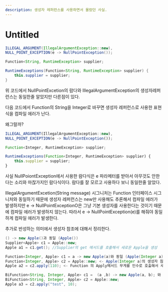 ```yaml
---
description: 생성자 레퍼런스를 사용하면서 몰랐던 사실.
---
```


# Untitled



```java
ILLEGAL_ARGUMENT(IllegalArgumentException::new),
NULL_POINT_EXCEPTION(e -> NullPointException());

Function<String, RuntimeException> supplier;

RuntimeExceptions(Function<String, RuntimeException> supplier) {
	this.supplier = supplier;
}
```

위 코드에서 NullPointExcetion의 람다와 IllegalArgumentException의 생성자레퍼런스는 동일한줄 알았지만 다른점이 있다.

다음 코드에서 Function의 String을 Integer로 바꾸면 생성자 레퍼런스로 사용한 표현식을 컴파일 에러가 난다.

왜그럴까? 

```javascript
ILLEGAL_ARGUMENT(IllegalArgumentException::new),
NULL_POINT_EXCEPTION(e -> NullPointException());

Function<Integer, RuntimeException> supplier;

RuntimeExceptions(Function<Integer, RuntimeException> supplier) {
	this.supplier = supplier;
}
```

사실 NullPoiontException에서 사용한 람다식은  e 파라메터를 받아서 아무것도 안한다는 소리와 마찮가지인 람다식이다. 람다를 잘 모르고 사용하다 보니 동일한줄 알았다.

IllegalArgumentExcetion\(String message\) 시그니처는 Function 인터페이스 시그니처와 동일하기 때문에 생성자 레퍼런스는 new만 사용해도 추론해서 컴파일 에러가 발생하지만 e -&gt; NullPointExceptionO은 그냥 기본 생성자를 사용한다는 것이기 때문에 컴파일 에러가 발생하지 않는다. 따라서 e -&gt; NullPointException\(e\)를 해줘야 동일하게 컴파일 에러가 발생한다.

추가로 반성하는 의미에서 생성자 참조에 대해서 정리한다.

```java
() -> new Apple()과 동일 (Apple())
Supplier<Apple> c1 = Apple::new;
Apple a1 = c1.get(); //Supplier의 get 메서드를 호출해서 새로운 Apple을 생성
```

```java
Function<Integer, Apple> c1 = a -> new Apple(a)와 동일 (Apple(Integer a));
Function<Integer, Apple> c2 = Apple::new; <- Apple(Integer a)의 생성자 참조
Apple a2 = c2.apply(110); <- Function 의 Apply메서드 무게를 인수로 호출해서 새로운 Apple객체 만듬
```

```java
BiFunction<String, Integer, Apple> c1 =  (a ,b) -> new Apple(a, b); 와 동일  Apple(String a, Integer b) ;
BiFunction<String, Integer, Apple> c2 = Apple::new;
Apple a3 = c2.apply("test", 10);
```



